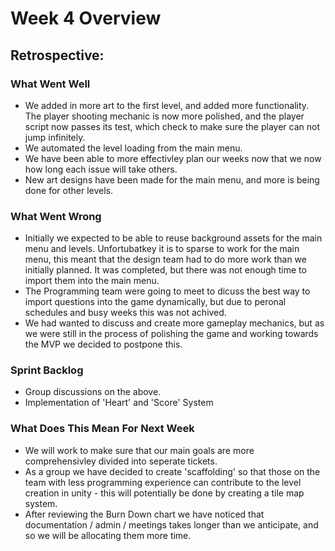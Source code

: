 # Week 4 Overview

## Retrospective:
### What Went Well
- We added in more art to the first level, and added more functionality. The player shooting mechanic is now more polished, and the player script now passes its test, which check to make sure the player can not jump infinitely.
- We automated the level loading from the main menu.
- We have been able to more effectivley plan our weeks now that we now how long each issue will take others.
- New art designs have been made for the main menu, and more is being done for other levels.
### What Went Wrong
- Initially we expected to be able to reuse background assets for the main menu and levels. Unfortubatkey it is to sparse to work for the main menu, this meant that the design team had to do more work than we initially planned. It was completed, but there was not enough time to import them into the main menu.
- The Programming team were going to meet to dicuss the best way to import questions into the game dynamically, but due to peronal schedules and busy weeks this was not achived.
- We had wanted to discuss and create more gameplay mechanics, but as we were still in the process of polishing the game and working towards the MVP we decided to postpone this.
### Sprint Backlog
- Group discussions on the above.
- Implementation of 'Heart' and 'Score' System
### What Does This Mean For Next Week
- We will work to make sure that our main goals are more comprehensivley divided into seperate tickets.
- As a group we have decided to create 'scaffolding' so that those on the team with less programming experience can contribute to the level creation in unity - this will potentially be done by creating a tile map system.
- After reviewing the Burn Down chart we have noticed that documentation / admin / meetings takes longer than we anticipate, and so we will be allocating them more time.

